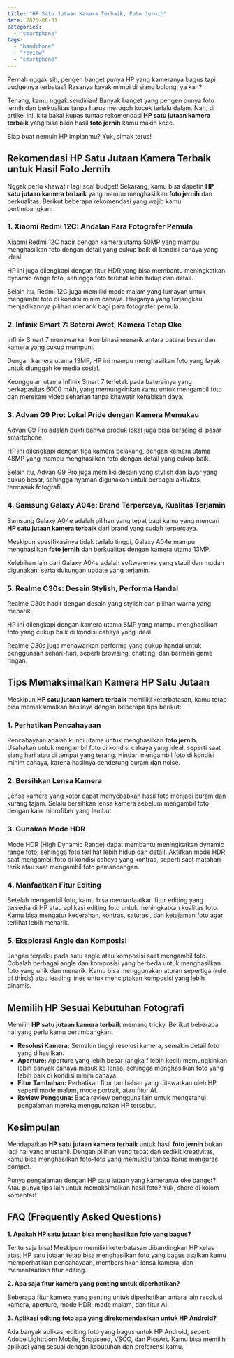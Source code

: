 ```yaml
---
title: "HP Satu Jutaan Kamera Terbaik, Foto Jernih"
date: 2025-08-31
categories: 
  - "smartphone"
tags: 
  - "handphone"
  - "review"
  - "smartphone"
---
```


Pernah nggak sih, pengen banget punya HP yang kameranya bagus tapi budgetnya terbatas? Rasanya kayak mimpi di siang bolong, ya kan?

Tenang, kamu nggak sendirian! Banyak banget yang pengen punya foto jernih dan berkualitas tanpa harus merogoh kocek terlalu dalam. Nah, di artikel ini, kita bakal kupas tuntas rekomendasi **HP satu jutaan kamera terbaik** yang bisa bikin hasil **foto jernih** kamu makin kece.

Siap buat nemuin HP impianmu? Yuk, simak terus!

## Rekomendasi HP Satu Jutaan Kamera Terbaik untuk Hasil Foto Jernih

Nggak perlu khawatir lagi soal budget! Sekarang, kamu bisa dapetin **HP satu jutaan kamera terbaik** yang mampu menghasilkan **foto jernih** dan berkualitas. Berikut beberapa rekomendasi yang wajib kamu pertimbangkan:

### 1\. Xiaomi Redmi 12C: Andalan Para Fotografer Pemula

Xiaomi Redmi 12C hadir dengan kamera utama 50MP yang mampu menghasilkan foto dengan detail yang cukup baik di kondisi cahaya yang ideal.

HP ini juga dilengkapi dengan fitur HDR yang bisa membantu meningkatkan dynamic range foto, sehingga foto terlihat lebih hidup dan detail.

Selain itu, Redmi 12C juga memiliki mode malam yang lumayan untuk mengambil foto di kondisi minim cahaya. Harganya yang terjangkau menjadikannya pilihan menarik bagi para fotografer pemula.

### 2\. Infinix Smart 7: Baterai Awet, Kamera Tetap Oke

Infinix Smart 7 menawarkan kombinasi menarik antara baterai besar dan kamera yang cukup mumpuni.

Dengan kamera utama 13MP, HP ini mampu menghasilkan foto yang layak untuk diunggah ke media sosial.

Keunggulan utama Infinix Smart 7 terletak pada baterainya yang berkapasitas 6000 mAh, yang memungkinkan kamu untuk mengambil foto dan merekam video seharian tanpa khawatir kehabisan daya.

### 3\. Advan G9 Pro: Lokal Pride dengan Kamera Memukau

Advan G9 Pro adalah bukti bahwa produk lokal juga bisa bersaing di pasar smartphone.

HP ini dilengkapi dengan tiga kamera belakang, dengan kamera utama 48MP yang mampu menghasilkan foto dengan detail yang cukup baik.

Selain itu, Advan G9 Pro juga memiliki desain yang stylish dan layar yang cukup besar, sehingga nyaman digunakan untuk berbagai aktivitas, termasuk fotografi.

### 4\. Samsung Galaxy A04e: Brand Terpercaya, Kualitas Terjamin

Samsung Galaxy A04e adalah pilihan yang tepat bagi kamu yang mencari **HP satu jutaan kamera terbaik** dari brand yang sudah terpercaya.

Meskipun spesifikasinya tidak terlalu tinggi, Galaxy A04e mampu menghasilkan **foto jernih** dan berkualitas dengan kamera utama 13MP.

Kelebihan lain dari Galaxy A04e adalah softwarenya yang stabil dan mudah digunakan, serta dukungan update yang terjamin.

### 5\. Realme C30s: Desain Stylish, Performa Handal

Realme C30s hadir dengan desain yang stylish dan pilihan warna yang menarik.

HP ini dilengkapi dengan kamera utama 8MP yang mampu menghasilkan foto yang cukup baik di kondisi cahaya yang ideal.

Realme C30s juga menawarkan performa yang cukup handal untuk penggunaan sehari-hari, seperti browsing, chatting, dan bermain game ringan.

## Tips Memaksimalkan Kamera HP Satu Jutaan

Meskipun **HP satu jutaan kamera terbaik** memiliki keterbatasan, kamu tetap bisa memaksimalkan hasilnya dengan beberapa tips berikut:

### 1\. Perhatikan Pencahayaan

Pencahayaan adalah kunci utama untuk menghasilkan **foto jernih**. Usahakan untuk mengambil foto di kondisi cahaya yang ideal, seperti saat siang hari atau di tempat yang terang. Hindari mengambil foto di kondisi minim cahaya, karena hasilnya cenderung buram dan noise.

### 2\. Bersihkan Lensa Kamera

Lensa kamera yang kotor dapat menyebabkan hasil foto menjadi buram dan kurang tajam. Selalu bersihkan lensa kamera sebelum mengambil foto dengan kain microfiber yang lembut.

### 3\. Gunakan Mode HDR

Mode HDR (High Dynamic Range) dapat membantu meningkatkan dynamic range foto, sehingga foto terlihat lebih hidup dan detail. Aktifkan mode HDR saat mengambil foto di kondisi cahaya yang kontras, seperti saat matahari terik atau saat mengambil foto pemandangan.

### 4\. Manfaatkan Fitur Editing

Setelah mengambil foto, kamu bisa memanfaatkan fitur editing yang tersedia di HP atau aplikasi editing foto untuk meningkatkan kualitas foto. Kamu bisa mengatur kecerahan, kontras, saturasi, dan ketajaman foto agar terlihat lebih menarik.

### 5\. Eksplorasi Angle dan Komposisi

Jangan terpaku pada satu angle atau komposisi saat mengambil foto. Cobalah berbagai angle dan komposisi yang berbeda untuk menghasilkan foto yang unik dan menarik. Kamu bisa menggunakan aturan sepertiga (rule of thirds) atau leading lines untuk menciptakan komposisi yang lebih dinamis.

## Memilih HP Sesuai Kebutuhan Fotografi

Memilih **HP satu jutaan kamera terbaik** memang tricky. Berikut beberapa hal yang perlu kamu pertimbangkan:

- **Resolusi Kamera:** Semakin tinggi resolusi kamera, semakin detail foto yang dihasilkan.
- **Aperture:** Aperture yang lebih besar (angka f lebih kecil) memungkinkan lebih banyak cahaya masuk ke lensa, sehingga menghasilkan foto yang lebih baik di kondisi minim cahaya.
- **Fitur Tambahan:** Perhatikan fitur tambahan yang ditawarkan oleh HP, seperti mode malam, mode portrait, atau fitur AI.
- **Review Pengguna:** Baca review pengguna lain untuk mengetahui pengalaman mereka menggunakan HP tersebut.

## Kesimpulan

Mendapatkan **HP satu jutaan kamera terbaik** untuk hasil **foto jernih** bukan lagi hal yang mustahil. Dengan pilihan yang tepat dan sedikit kreativitas, kamu bisa menghasilkan foto-foto yang memukau tanpa harus menguras dompet.

Punya pengalaman dengan HP satu jutaan yang kameranya oke banget? Atau punya tips lain untuk memaksimalkan hasil foto? Yuk, share di kolom komentar!

## FAQ (Frequently Asked Questions)

**1\. Apakah HP satu jutaan bisa menghasilkan foto yang bagus?**

Tentu saja bisa! Meskipun memiliki keterbatasan dibandingkan HP kelas atas, HP satu jutaan tetap bisa menghasilkan foto yang bagus asalkan kamu memperhatikan pencahayaan, membersihkan lensa kamera, dan memanfaatkan fitur editing.

**2\. Apa saja fitur kamera yang penting untuk diperhatikan?**

Beberapa fitur kamera yang penting untuk diperhatikan antara lain resolusi kamera, aperture, mode HDR, mode malam, dan fitur AI.

**3\. Aplikasi editing foto apa yang direkomendasikan untuk HP Android?**

Ada banyak aplikasi editing foto yang bagus untuk HP Android, seperti Adobe Lightroom Mobile, Snapseed, VSCO, dan PicsArt. Kamu bisa memilih aplikasi yang sesuai dengan kebutuhan dan preferensi kamu.
